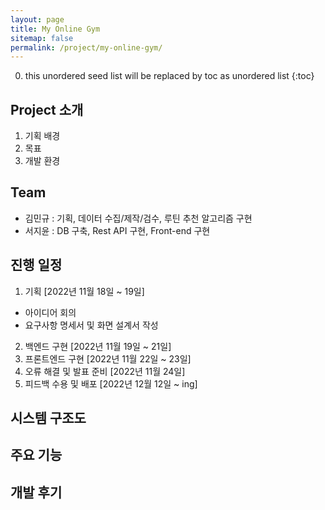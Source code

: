 ```yaml
---
layout: page
title: My Online Gym
sitemap: false
permalink: /project/my-online-gym/
---
```

0. this unordered seed list will be replaced by toc as unordered list
{:toc}

## Project 소개
1. 기획 배경
2. 목표
3. 개발 환경

## Team
- 김민규 : 기획, 데이터 수집/제작/검수, 루틴 추천 알고리즘 구현
- 서지윤 : DB 구축, Rest API 구현, Front-end 구현

## 진행 일정
1. 기획 [2022년 11월 18일 ~ 19일]
  - 아이디어 회의
  - 요구사항 명세서 및 화면 설계서 작성
2. 백엔드 구현 [2022년 11월 19일 ~ 21일]
3. 프론트엔드 구현 [2022년 11월 22일 ~ 23일]
4. 오류 해결 및 발표 준비 [2022년 11월 24일]
5. 피드백 수용 및 배포 [2022년 12월 12일 ~ ing]

## 시스템 구조도
## 주요 기능
## 개발 후기